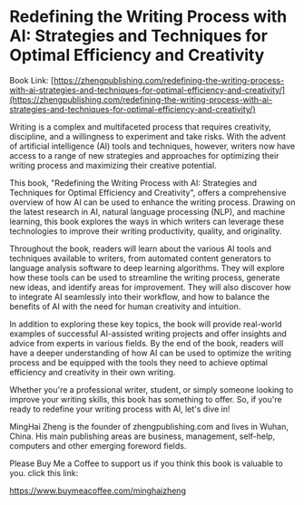# Redefining the Writing Process with AI: Strategies and Techniques for Optimal Efficiency and Creativity

Book Link: [https://zhengpublishing.com/redefining-the-writing-process-with-ai-strategies-and-techniques-for-optimal-efficiency-and-creativity/](https://zhengpublishing.com/redefining-the-writing-process-with-ai-strategies-and-techniques-for-optimal-efficiency-and-creativity/)

Writing is a complex and multifaceted process that requires creativity, discipline, and a willingness to experiment and take risks. With the advent of artificial intelligence (AI) tools and techniques, however, writers now have access to a range of new strategies and approaches for optimizing their writing process and maximizing their creative potential.

This book, "Redefining the Writing Process with AI: Strategies and Techniques for Optimal Efficiency and Creativity", offers a comprehensive overview of how AI can be used to enhance the writing process. Drawing on the latest research in AI, natural language processing (NLP), and machine learning, this book explores the ways in which writers can leverage these technologies to improve their writing productivity, quality, and originality.

Throughout the book, readers will learn about the various AI tools and techniques available to writers, from automated content generators to language analysis software to deep learning algorithms. They will explore how these tools can be used to streamline the writing process, generate new ideas, and identify areas for improvement. They will also discover how to integrate AI seamlessly into their workflow, and how to balance the benefits of AI with the need for human creativity and intuition.

In addition to exploring these key topics, the book will provide real-world examples of successful AI-assisted writing projects and offer insights and advice from experts in various fields. By the end of the book, readers will have a deeper understanding of how AI can be used to optimize the writing process and be equipped with the tools they need to achieve optimal efficiency and creativity in their own writing.

Whether you're a professional writer, student, or simply someone looking to improve your writing skills, this book has something to offer. So, if you're ready to redefine your writing process with AI, let's dive in!

MingHai Zheng is the founder of zhengpublishing.com and lives in Wuhan, China. His main publishing areas are business, management, self-help, computers and other emerging foreword fields.

Please Buy Me a Coffee to support us if you think this book is valuable to you. click this link:

https://www.buymeacoffee.com/minghaizheng
